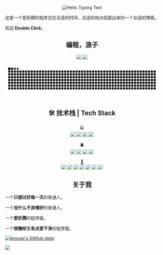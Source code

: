 <p align="center">
    <img
        alt="Hello Typing Text"
        src="https://readme-typing-svg.herokuapp.com?font=Fira+Code&pause=1000&random=false&width=600&lines=Hello+I'm+Eddie.I'm+glad+I+met+you+here!"
    />
</p>

这是一个爱折腾的程序员在合适的时间、合适的地点捣鼓出来的一个合适的博客。

欢迎 **Double Click**。

<h2 align='center'>编程，浪子</h2>

<p align='center'>
<a href="https://github.com/RoyalLiang" target="_blank"><img src="https://img.shields.io/badge/%E4%BD%9C%E8%80%85-%40RoyalLiang-black?style=flat-square&logo=GitHub"></a>
<a href="https://sm.ms/image/mhE7DPsvQocik1n" target="_blank"><img src="https://img.shields.io/badge/%E5%85%AC%E4%BC%97%E5%8F%B7-%40%E6%82%9F%E9%81%93%E7%A8%8B%E5%BA%8F%E5%91%98-black?style=flat-square&logo=WeChat"></a>
</p>
<picture>
  <source media="(prefers-color-scheme: dark)" srcset="https://raw.githubusercontent.com/RoyalLiang/RoyalLiang/output/github-contribution-grid-snake-dark.svg">
  <source media="(prefers-color-scheme: light)" srcset="https://raw.githubusercontent.com/RoyalLiang/RoyalLiang/output/github-contribution-grid-snake.svg">
  <img alt="github contribution grid snake animation" src="https://raw.githubusercontent.com/RoyalLiang/RoyalLiang/output/github-contribution-grid-snake.svg">
</picture>

<h2 align='center'>🛠 技术栈 | Tech Stack</h2>

<p align="center">
💻<br>
    <img src="https://img.shields.io/badge/-Python-111?style=flat&logo=Python">
    <img src="https://img.shields.io/badge/-Go-222?style=flat&logo=Go">
    <img src="https://img.shields.io/badge/-Linux-333?style=flat&logo=Linux&logoColor=FCC624">
    <img src="https://img.shields.io/badge/-Docker-444?style=flat&logo=Docker">
</p>

<p align="center">
	🛢<br>
	<img src="https://img.shields.io/badge/-MySQL-111?style=flat&logo=MySQL">
	<img src="https://img.shields.io/badge/-Redis-111?style=flat&logo=Redis">
	<img src="https://img.shields.io/badge/-PostgreSQL-111?style=flat&logo=PostgreSQL">
	<img src="https://img.shields.io/badge/-Elastic-444?style=flat&logo=Elastic">
</p>

<p align="center">
	🔧<br>
	<img src="https://img.shields.io/badge/-Git-111?style=flat&logo=Git">
	<img src="https://img.shields.io/badge/-Nginx-333?style=flat&logo=Nginx">
	<img src="https://img.shields.io/badge/-HTML-222?style=flat&logo=HTML5">
	<img src="https://img.shields.io/badge/-gRPC-444?style=flat&logo=gRPC">
	<img src="https://img.shields.io/badge/-RocketMQ-555?style=flat&logo=RocketMQ">
	<img src="https://img.shields.io/badge/-设计模式-666?style=flat&logo=DesignPattern">
	<img src="https://img.shields.io/badge/-Markdown-777?style=flat&logo=Markdown&logoColor=blue">
</p> 

<h2 align='center'>关于我</h2>

一个**只想过好每一天**的普通人。

一个**没什么不良嗜好**的普通人。

一个**爱折腾**的程序猿。

一个**很懒却又有点爱干净**的程序猿。

[![Anurag's GitHub stats](https://github-readme-stats.vercel.app/api?username=RoyalLiang&show_icons=true&theme=dark)](https://github.com/anuraghazra/github-readme-stats)

![](images/saoma.png)
